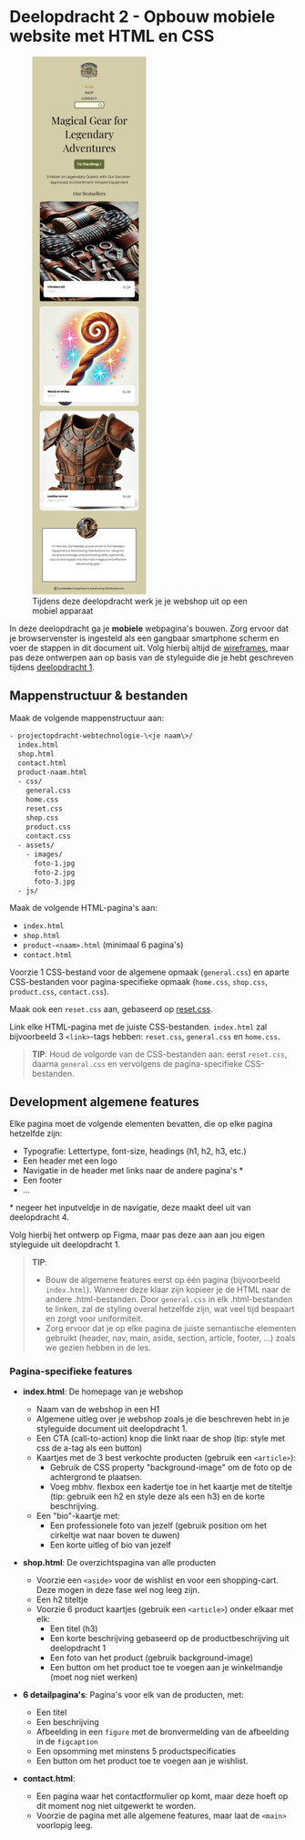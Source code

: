 # Deelopdracht 2 - Opbouw mobiele website met HTML en CSS

<figure>
  <img src="homepage-mobile.png" alt="homepage on mobile device" width="200"/>
  <figcaption>Tijdens deze deelopdracht werk je je webshop uit op een mobiel apparaat</figcaption>
</figure>

In deze deelopdracht ga je **mobiele** webpagina's bouwen. Zorg ervoor dat je browservenster is ingesteld als een gangbaar smartphone scherm en voer de stappen in dit document uit. Volg hierbij altijd de [wireframes](algemeen.md#wireframes), maar pas deze ontwerpen aan op basis van de styleguide die je hebt geschreven tijdens [deelopdracht 1](deelopdracht-1-concept-content.md).

## Mappenstructuur & bestanden

Maak de volgende mappenstructuur aan:

```
- projectopdracht-webtechnologie-\<je naam\>/
  index.html
  shop.html
  contact.html
  product-naam.html
  - css/
    general.css
    home.css
    reset.css
    shop.css
    product.css
    contact.css
  - assets/
    - images/
      foto-1.jpg
      foto-2.jpg
      foto-3.jpg
  - js/
 ``` 
Maak de volgende HTML-pagina's aan:

- `index.html`
- `shop.html`
- `product-<naam>.html` (minimaal 6 pagina's)
- `contact.html`

Voorzie 1 CSS-bestand voor de algemene opmaak (`general.css`) en aparte CSS-bestanden voor pagina-specifieke opmaak (`home.css`, `shop.css`, `product.css`, `contact.css`).

Maak ook een `reset.css` aan, gebaseerd op [reset.css](https://github.com/elad2412/the-new-css-reset).

Link elke HTML-pagina met de juiste CSS-bestanden. `index.html` zal bijvoorbeeld 3 `<link>`-tags hebben: `reset.css`, `general.css` en `home.css`.

> **TIP**: Houd de volgorde van de CSS-bestanden aan: eerst `reset.css`, daarna `general.css` en vervolgens de pagina-specifieke CSS-bestanden.

## Development algemene features

Elke pagina moet de volgende elementen bevatten, die op elke pagina hetzelfde zijn:

- Typografie: Lettertype, font-size, headings (h1, h2, h3, etc.)
- Een header met een logo
- Navigatie in de header met links naar de andere pagina's *
- Een footer
- ...

\* negeer het inputveldje in de navigatie, deze maakt deel uit van deelopdracht 4. 

Volg hierbij het ontwerp op Figma, maar pas deze aan aan jou eigen styleguide uit deelopdracht 1.

> **TIP**: 
> - Bouw de algemene features eerst op één pagina (bijvoorbeeld `index.html`). Wanneer deze klaar zijn kopieer je de HTML naar de andere .html-bestanden. Door `general.css` in elk .html-bestanden te linken, zal de styling overal hetzelfde zijn, wat veel tijd bespaart en zorgt voor uniformiteit.
> - Zorg ervoor dat je op elke pagina de juiste semantische elementen gebruikt (header, nav, main, aside, section, article, footer, ...) zoals we gezien hebben in de les.

### Pagina-specifieke features

- **index.html**: De homepage van je webshop
  - Naam van de webshop in een H1
  - Algemene uitleg over je webshop zoals je die beschreven hebt in je styleguide document uit deelopdracht 1.
  - Een CTA (call-to-action) knop die linkt naar de shop (tip: style met css de a-tag als een button)
  - Kaartjes met de 3 best verkochte producten (gebruik een `<article>`):
    - Gebruik de CSS property "background-image" om de foto op de achtergrond te plaatsen.
    - Voeg mbhv. flexbox een kadertje toe in het kaartje met de titeltje (tip: gebruik een h2 en style deze als een h3) en de korte beschrijving.
  - Een "bio"-kaartje met:
    - Een professionele foto van jezelf (gebruik position om het cirkeltje wat naar boven te duwen)
    - Een korte uitleg of bio van jezelf

- **shop.html**: De overzichtspagina van alle producten
  - Voorzie een `<aside>` voor de wishlist en voor een shopping-cart. Deze mogen in deze fase wel nog leeg zijn.
  - Een h2 titeltje
  - Voorzie 6 product kaartjes (gebruik een `<article>`) onder elkaar met elk:
    - Een titel (h3)
    - Een korte beschrijving gebaseerd op de productbeschrijving uit deelopdracht 1
    - Een foto van het product (gebruik background-image)
    - Een button om het product toe te voegen aan je winkelmandje (moet nog niet werken) 

- **6 detailpagina's**: Pagina's voor elk van de producten, met:
  - Een titel
  - Een beschrijving
  - Afbeelding in een `figure` met de bronvermelding van de afbeelding in de `figcaption`
  - Een opsomming met minstens 5 productspecificaties
  - Een button om het product toe te voegen aan je wishlist.

- **contact.html**: 
  - Een pagina waar het contactformulier op komt, maar deze hoeft op dit moment nog niet uitgewerkt te worden.
  - Voorzie de pagina met alle algemene features, maar laat de `<main>` voorlopig leeg.
